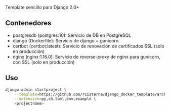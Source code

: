 Template sencillo para Django 2.0+

## Contenedores
- postgresdb (postgres:10): Servicio de DB en PostgreSQL
- django (Dockerfile): Servicio de django + gunicorn
- certbot (certbot:latest): Servicio de renovación de certificados SSL (solo en producción)
- nginx (nginx:1.16.0): Servicio de reverse-proxy de nginx para gunicorn, con SSL (solo en producción)

## Uso
```bash
django-admin startproject \
	--template=https://github.com/rcisterna/django_docker_template/archive/master.zip \
	--extension=py,sh,toml,env,example \
	<projectname>
```
